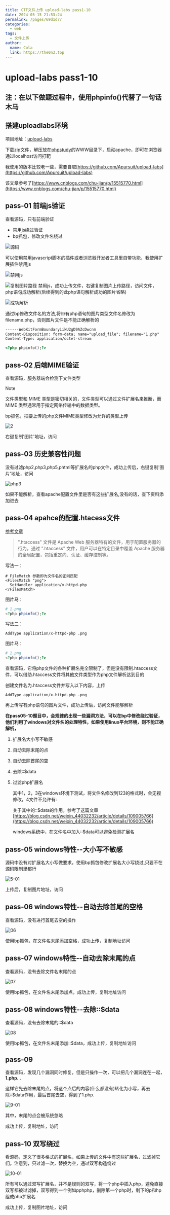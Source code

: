 ```yaml
---
title: CTF文件上传 upload-labs pass1-10
date: 2024-05-15 21:53:24
permalink: /pages/69d1d7/
categories:
  - web
tags:
  - 文件上传
author: 
  name: Cola
  link: https://the0n3.top
---
```

# upload-labs pass1-10

## 注：**在以下做题过程中，使用phpinfo()代替了一句话木马**

## 搭建uploadlabs环境

项目地址：[upload-labs](https://github.com/c0ny1/upload-labs)

下载zip文件，解压放在[phpstudy](https://www.xp.cn/)的WWW目录下，启动apache，即可在浏览器通过localhost访问打靶

我使用的版本比较老一些，需要自取[https://github.com/Apursuit/upload-labs](https://github.com/Apursuit/upload-labs)

该文章参考了[https://www.cnblogs.com/chu-jian/p/15515770.html](https://www.cnblogs.com/chu-jian/p/15515770.html)

## pass-01  前端js验证

查看源码，只有前端验证

- 禁用js绕过验证
- bp抓包，修改文件名绕过

![源码](https://the0n3.top/medias/upload01-10/1-01.jpg)


可以使用禁用javascript脚本的插件或者浏览器开发者工具里自带功能，我使用扩展插件禁用js

![禁用js](https://the0n3.top/medias/upload01-10/1-02.jpg)

![复制图片路径](https://the0n3.top/medias/upload01-10/1-04.jpg)
禁用js，成功上传文件，右键复制图片上传路径，访问文件，php语句成功解析(后续得到的此php语句解析成功的图片省略)

![成功解析](https://the0n3.top/medias/upload01-10/1-03.jpg)

通过bp修改文件名的方法,将带有php语句的图片类型文件名修改为filename.php，否则图片文件是不能正确解析的

``` html
------WebKitFormBoundaryiikU2gD9AZcDwcnm
Content-Disposition: form-data; name="upload_file"; filename="1.php"     # 修改此处文件名
Content-Type: application/octet-stream

<?php phpinfo();?>
```

## pass-02  后端MIME验证

查看源码，服务器端会检测下文件类型

> [!NOTE]
> 文件类型和 MIME 类型是密切相关的，文件类型可以通过文件扩展名来推断，而 MIME 类型通常用于指定网络传输中的数据类型。

bp抓包，把要上传的php文件MIME类型修改为允许的类型上传

![2](https://the0n3.top/medias/upload01-10/2-01.png) 

右键复制'图片'地址，访问

## pass-03  历史兼容性问题

没有过滤php2,php3,php5,phtml等扩展名的php文件，成功上传后，右键复制'图片'地址，访问

![php3](https://the0n3.top/medias/upload01-10/3-01.jpg)

如果不能解析，查看apache配置文件里是否有这些扩展名,没有的话，查下资料添加进去

## pass-04  apahce的配置.htacess文件

[参考文章](https://joner11234.github.io/article/592e5fba.html)

> ".htaccess" 文件是 Apache Web 服务器特有的文件，用于配置服务器的行为。通过 ".htaccess" 文件，用户可以在特定目录中覆盖 Apache 服务器的全局配置，包括重定向、认证、缓存控制等。

写法一：

```htacess
# FileMatch 参数即为文件名的正则匹配
<FilesMatch "png">
  SetHandler application/x-httpd-php
</FilesMatch>
```

图片马：

```php
# 1.png
<?php phpinfo();?>
```

写法二：

```htacess
AddType application/x-httpd-php .png
```

图片马：

```php
# 1.png
<?php phpinfo();?>
```

查看源码，它将php文件的各种扩展名完全限制了，但是没有限制.htaccess文件，可以借助.htaccess文件将其他文件类型作为php文件解析达到目的

创建文件名为.htaccess文件并写入以下内容，上传

```htaccess
AddType application/x-httpd-php .png
```

再上传写有php语句的图片文件，成功上传后，访问文件能够解析

**在pass05-10题目中，会规律的出现一些漏洞方法，可以在bp中修改绕过验证，他们利用了windows对文件名的处理特性，如果使用linux平台环境，则不能正确解析，**

1. 扩展名大小写不敏感

2. 自动去除末尾的点

3. 自动去除首尾的空

4. 去除::$data

5. 过滤php扩展名

   其中1，2，3在windows环境下测试，将文件名修改到123的格式时，会无视修改，4文件不允许有:

   关于其中的::$data的作用，参考了这篇文章[https://blog.csdn.net/weixin_44032232/article/details/109005766](https://blog.csdn.net/weixin_44032232/article/details/109005766)

   windows系统中，在文件名中加入::$data可以避免检测扩展名

## pass-05  windows特性--大小写不敏感

源码中没有对扩展名大小写做要求，使用bp抓包修改扩展名大小写绕过,只要不在源码限制里都行

![5-01](https://the0n3.top/medias/upload01-10/5-01.png)

上传后，复制图片地址，访问

## pass-06  windows特性--自动去除首尾的空格

查看源码，没有进行首尾去空的操作

![06](https://the0n3.top/medias/upload01-10/6-01.png)

使用bp抓包，在文件名末尾添加空格，成功上传，复制地址访问

## pass-07 windows特性--自动去除末尾的点

查看源码，没有去除文件名末尾的点

![07](https://the0n3.top/medias/upload01-10/7-01.png)

使用bp抓包，在文件名末尾添加点，成功上传，复制地址访问

## pass-08  windows特性--去除::$data

查看源码，没有去除末尾的::$data

![08](https://the0n3.top/medias/upload01-10/8-01.png)

使用bp抓包，在文件名末尾添加::$data，成功上传，复制地址访问



## pass-09

查看源码，发现几个漏洞同时修复，但是只操作一次，可以把几个漏洞连在一起，**1.php. .**

这样它先去除末尾的点，将这个点后的内容(什么都没有)转化为小写，再去除::$data作用，最后首尾去空，得到了1.php.

![9-01](https://the0n3.top/medias/upload01-10/9-01.png)

其中，末尾的点会被系统忽略

成功上传，复制地址，访问



## pass-10  双写绕过

看源码，定义了很多格式的扩展名，如果上传的文件中有这些扩展名，过滤掉它们。注意到，只过滤一次，替换为空，通过双写构造绕过

![10-01](https://the0n3.top/medias/upload01-10/10-01.png)


所有可以通过双写扩展名，并不是规则的双写，将一个php中插入php，避免直接双写都被过滤掉，双写得到一个例如pphphp，删除第一个php时，剩下的p和hp组成php扩展名

成功上传，复制图片地址，访问
